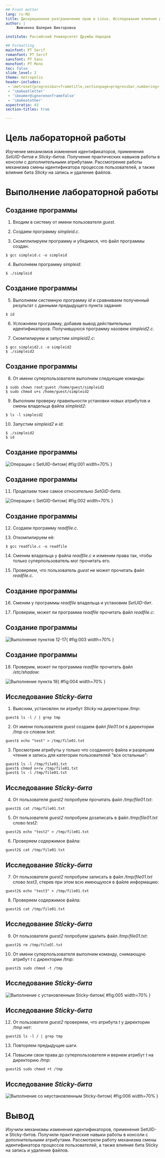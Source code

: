 ```yaml
---
## Front matter
lang: ru-RU
title: Дискреционное разграничение прав в Linux. Исследование влияния дополнительных атрибутов 
author: |
	 Жижченко Валерия Викторовна

institute: Российский Университет Дружбы Народов

## Formatting
mainfont: PT Serif
romanfont: PT Serif
sansfont: PT Sans
monofont: PT Mono
toc: false
slide_level: 2
theme: metropolis
header-includes: 
 - \metroset{progressbar=frametitle,sectionpage=progressbar,numbering=fraction}
 - '\makeatletter'
 - '\beamer@ignorenonframefalse'
 - '\makeatother'
aspectratio: 43
section-titles: true

---
```


# Цель лабораторной работы

Изучение механизмов изменения идентификаторов, применения *SetUID-битов* и *Sticky-битов*.
Получение практических навыков работы в консоли с дополнительными атрибутами.
Рассмотрение работы механизма смены идентификатора процессов пользователей,
а также влияние бита *Sticky* на запись и удаление файлов.

# Выполнение лабораторной работы

## Создание программы

1. Входим в систему от имени пользователя *guest*.

2. Создаем программу *simpleid.c*.

3. Скомплилируем программу и убедимся, что файл программы создан:

```
$ gcc simpleid.c -o simpleid
```

4. Выполняем программу *simpleid*:

```
$ ./simpleid
```

## Создание программы

5. Выполняем системную программу *id* и сравниваем полученный результат с данными предыдущего пункта задания:

```
$ id
```

6. Усложняем программу, добавив вывод действительных идентификаторов. Получившуюся программу назовем *simpleid2.c*.

7. Скомпилируем и запустим *simpleid2.c*:

```
$ gcc simpleid2.c -o simpleid2
$ ./simpleid2
```

## Создание программы

8. От имени суперпользователя выполним следующие команды:

```
$ sudo chown root:guest /home/guest/simpleid2
$ sudo chmod u+s /home/guest/simpleid2
```

9. Выполним проверку правильности установки новых атрибутов и смены владельца файла *simpleid2*:

```
$ ls -l simpleid2
```

10. Запустим *simpleid2* и *id*:

```
$ ./simpleid2
$ id
```

## Создание программы

![Операции с *SetUID-битом*](../image/01.png){ #fig:001 width=70% }

## Создание программы

11. Проделаем тоже самое относительно *SetGID-бита*.

![Операции с *SetGID-битом*](../image/02.png){ #fig:002 width=70% }

## Создание программы

12. Создаем программу *readfile.c*.

13. Откомпилируем её:

```
$ gcc readfile.c -o readfile
```

14. Сменим владельца у файла *readfile.c* и изменим права так, чтобы только суперпользователь мог прочитать его.

15. Проверяем, что пользователь *guest* не может прочитать файл *readfile.c*.

## Создание программы

16. Сменим у программы *readfile* владельца и установим *SetUID-бит*.

17. Проверим, может ли программа *readfile* прочитать файл *readfile.c*:

## Создание программы

![Выполнение пунктов 12-17](../image/03.png){ #fig:003 width=70% }

## Создание программы

18. Проверим, может ли программа *readfile* прочитать файл */etc/shadow*:

![Выполнение пункта 18](../image/04.png){ #fig:004 width=70% }

## Исследование *Sticky-бита*

1. Выясним, установлен ли атрибут *Sticky* на директории */tmp*:

```
guest$ ls -l / | grep tmp
```

2. От имени пользователя *guest* создаем файл *file01.txt* в директории */tmp* со словом *test*:

```
guest$ echo "test" > /tmp/file01.txt
```

3. Просмотрим атрибуты у только что созданного файла и разрешим чтение и запись для категории пользователей "все остальные":

```
guest$ ls -l /tmp/file01.txt
guest$ chmod o+rw /tmp/file01.txt
guest$ ls -l /tmp/file01.txt
```

## Исследование *Sticky-бита*

4. От пользователя *guest2* попробуем прочитать файл */tmp/file01.txt*:

```
guest2$ cat /tmp/file01.txt
```

5. От пользователя *guest2* попробуем дозаписать в файл */tmp/file01.txt* слово *test2*:

```
guest2$ echo "test2" > /tmp/file01.txt
```

6. Проверяем содержимое файла:

```
guest2$ cat /tmp/file01.txt
```

## Исследование *Sticky-бита*

7. От пользователя *guest2* попробуем записать в файл */tmp/file01.txt* слово *test3*, стерев при этом всю имеющуюся в файле информацию:

```
guest2$ echo "test3" > /tmp/file01.txt
```

8. Проверяем содержимое файла:

```
guest2$ cat /tmp/file01.txt
```

## Исследование *Sticky-бита*

9. От пользователя *guest2* попробуем удалить файл */tmp/file01.txt*:

```
guest2$ rm /tmp/fileOl.txt
```

10. От имени суперпользователя выполним команду, снимающую атрибут *t* с директории */tmp*:

```
guest2$ sudo chmod -t /tmp
```

## Исследование *Sticky-бита*

![Выполнение с установленным *Sticky-битом*](../image/05.png){ #fig:005 width=70% }

## Исследование *Sticky-бита*

12. От пользователя *guest2* проверяем, что атрибута *t* у директории */tmp* нет:

```
guest2$ ls -l / | grep tmp
```

13. Повторяем предыдущие шаги.

15. Повысим свои права до суперпользователя и вернем атрибут *t* на директорию */tmp*:

```
guest2$ sudo chmod +t /tmp
```

## Исследование *Sticky-бита*

![Выполнение со неустановленным *Sticky-битом*](../image/06.png){ #fig:006 width=70% }

# Вывод

Изучили механизмы изменения идентификаторов, применения SetUID- и Sticky-битов.
Получили практические навыки работы в консоли с дополнительными атрибутами.
Рассмотрели работу механизма смены идентификатора процессов пользователей,
а также влияние бита Sticky на запись и удаление файлов.
